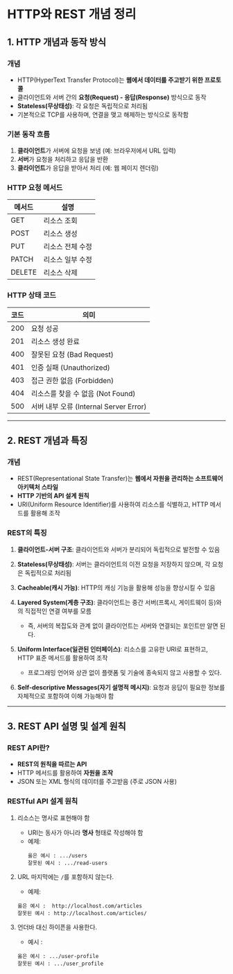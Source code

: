 # HTTP와 REST 개념 정리

## 1. HTTP 개념과 동작 방식

### 개념

- HTTP(HyperText Transfer Protocol)는 **웹에서 데이터를 주고받기 위한 프로토콜**
- 클라이언트와 서버 간의 **요청(Request) - 응답(Response)** 방식으로 동작
- **Stateless(무상태성)**: 각 요청은 독립적으로 처리됨
- 기본적으로 TCP를 사용하며, 연결을 맺고 해제하는 방식으로 동작함

### 기본 동작 흐름

1. **클라이언트**가 서버에 요청을 보냄 (예: 브라우저에서 URL 입력)
2. **서버**가 요청을 처리하고 응답을 반환
3. **클라이언트**가 응답을 받아서 처리 (예: 웹 페이지 렌더링)

### HTTP 요청 메서드

| 메서드 | 설명             |
| ------ | ---------------- |
| GET    | 리소스 조회      |
| POST   | 리소스 생성      |
| PUT    | 리소스 전체 수정 |
| PATCH  | 리소스 일부 수정 |
| DELETE | 리소스 삭제      |

### HTTP 상태 코드

| 코드 | 의미                                   |
| ---- | -------------------------------------- |
| 200  | 요청 성공                              |
| 201  | 리소스 생성 완료                       |
| 400  | 잘못된 요청 (Bad Request)              |
| 401  | 인증 실패 (Unauthorized)               |
| 403  | 접근 권한 없음 (Forbidden)             |
| 404  | 리소스를 찾을 수 없음 (Not Found)      |
| 500  | 서버 내부 오류 (Internal Server Error) |

---

## 2. REST 개념과 특징

### 개념

- REST(Representational State Transfer)는 **웹에서 자원을 관리하는 소프트웨어 아키텍처 스타일**
- **HTTP 기반의 API 설계 원칙**
- URI(Uniform Resource Identifier)를 사용하여 리소스를 식별하고, HTTP 메서드를 활용해 조작

### REST의 특징

1. **클라이언트-서버 구조**: 클라이언트와 서버가 분리되어 독립적으로 발전할 수 있음
2. **Stateless(무상태성)**: 서버는 클라이언트의 이전 요청을 저장하지 않으며, 각 요청은 독립적으로 처리됨
3. **Cacheable(캐시 가능)**: HTTP의 캐싱 기능을 활용해 성능을 향상시킬 수 있음
4. **Layered System(계층 구조)**: 클라이언트는 중간 서버(프록시, 게이트웨이 등)와의 직접적인 연결 여부를 모름
   - 즉, 서버의 복잡도와 관계 없이 클라이언트는 서버와 연결되는 포인트만 알면 된다.
5. **Uniform Interface(일관된 인터페이스)**: 리소스를 고유한 URI로 표현하고, HTTP 표준 메서드를 활용하여 조작

   - 프로그래밍 언어와 상관 없이 플랫폼 및 기술에 종속되지 않고 사용할 수 있다.

6. **Self-descriptive Messages(자기 설명적 메시지)**: 요청과 응답이 필요한 정보를 자체적으로 포함하여 이해 가능해야 함

---

## 3. REST API 설명 및 설계 원칙

### REST API란?

- **REST의 원칙을 따르는 API**
- HTTP 메서드를 활용하여 **자원을 조작**
- JSON 또는 XML 형식의 데이터를 주고받음 (주로 JSON 사용)

### RESTful API 설계 원칙

1. 리소스는 명사로 표현해야 함

   - URI는 동사가 아니라 **명사** 형태로 작성해야 함
   - 예제:
     ```
     옳은 예시 : .../users
     잘못된 예시 : .../read-users
     ```

2. URL 마지막에는 `/`를 포함하지 않는다.

   - 예제:

   ```
   옳은 예시 :  http://localhost.com/articles
   잘못된 예시 : http://localhost.com/articles/
   ```

3. 언더바 대신 하이픈을 사용한다.

   - 예시 :

   ```
   옳은 예시 : .../user-profile
   잘못된 예시 : .../user_profile
   ```
